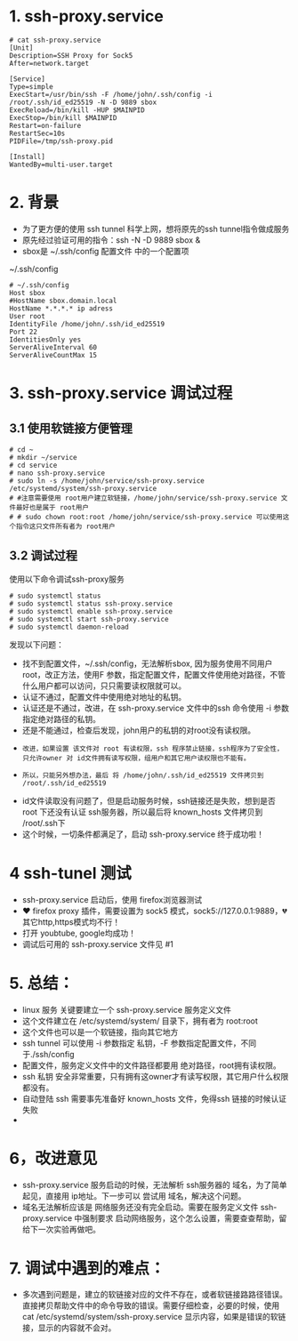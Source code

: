 # 1. ssh-proxy.service
```
# cat ssh-proxy.service 
[Unit]
Description=SSH Proxy for Sock5 
After=network.target

[Service]
Type=simple
ExecStart=/usr/bin/ssh -F /home/john/.ssh/config -i /root/.ssh/id_ed25519 -N -D 9889 sbox
ExecReload=/bin/kill -HUP $MAINPID
ExecStop=/bin/kill $MAINPID
Restart=on-failure
RestartSec=10s
PIDFile=/tmp/ssh-proxy.pid

[Install]
WantedBy=multi-user.target

```

# 2. 背景
- 为了更方便的使用 ssh tunnel 科学上网，想将原先的ssh tunnel指令做成服务  
- 原先经过验证可用的指令：ssh -N -D 9889 sbox &  
- sbox是 ~/.ssh/config 配置文件 中的一个配置项    

~/.ssh/config  
```
# ~/.ssh/config
Host sbox
#HostName sbox.domain.local
HostName *.*.*.* ip adress
User root
IdentityFile /home/john/.ssh/id_ed25519
Port 22
IdentitiesOnly yes
ServerAliveInterval 60
ServerAliveCountMax 15
```

# 3. ssh-proxy.service 调试过程
## 3.1 使用软链接方便管理
```
# cd ~
# mkdir ~/service
# cd service
# nano ssh-proxy.service
# sudo ln -s /home/john/service/ssh-proxy.service /etc/systemd/system/ssh-proxy.service
# #注意需要使用 root用户建立软链接，/home/john/service/ssh-proxy.service 文件最好也是属于 root用户
# # sudo chown root:root /home/john/service/ssh-proxy.service 可以使用这个指令这只文件所有者为 root用户

```

## 3.2 调试过程
使用以下命令调试ssh-proxy服务
```
# sudo systemctl status
# sudo systemctl status ssh-proxy.service
# sudo systemctl enable ssh-proxy.service
# sudo systemctl start ssh-proxy.service
# sudo systemctl daemon-reload

```
发现以下问题：  
- 找不到配置文件，~/.ssh/config，无法解析sbox, 因为服务使用不同用户root，改正方法，使用F 参数，指定配置文件，配置文件使用绝对路径，不管什么用户都可以访问，只只需要读权限就可以。
- 认证不通过，配置文件中使用绝对地址的私钥。
- 认证还是不通过，改进，在 ssh-proxy.service 文件中的ssh 命令使用 -i 参数指定绝对路径的私钥。
- 还是不能通过，检查后发现，john用户的私钥的对root没有读权限。
-     改进，如果设置 该文件对 root 有读权限，ssh 程序禁止链接，ssh程序为了安全性，只允许owner 对 id文件拥有读写权限，组用户和其它用户读权限也不能有。
-     所以，只能另外想办法，最后 将 /home/john/.ssh/id_ed25519 文件拷贝到 /root/.ssh/id_ed25519
- id文件读取没有问题了，但是启动服务时候，ssh链接还是失败，想到是否 root 下还没有认证 ssh服务器，所以最后将 known_hosts 文件拷贝到 /root/.ssh下
- 这个时候，一切条件都满足了，启动 ssh-proxy.service 终于成功啦！

# 4 ssh-tunel 测试
- ssh-proxy.service 启动后，使用 firefox浏览器测试
- ❤️ firefox proxy 插件，需要设置为 sock5 模式，sock5://127.0.0.1:9889，💔其它http,https模式均不行！
- 打开 youbtube, google均成功！
- 调试后可用的 ssh-proxy.service 文件见 #1

# 5. 总结：
- linux 服务 关键要建立一个 ssh-proxy.service 服务定义文件
- 这个文件建立在 /etc/systemd/system/ 目录下，拥有者为 root:root
- 这个文件也可以是一个软链接，指向其它地方
- ssh tunnel 可以使用 -i 参数指定 私钥，-F 参数指定配置文件，不同于./ssh/config
- 配置文件，服务定义文件中的文件路径都要用 绝对路径，root拥有读权限。
- ssh 私钥 安全非常重要，只有拥有这owner才有读写权限，其它用户什么权限都没有。
- 自动登陆 ssh 需要事先准备好 known_hosts 文件，免得ssh 链接的时候认证 失败
- 

# 6，改进意见
- ssh-proxy.service 服务启动的时候，无法解析 ssh服务器的 域名，为了简单起见，直接用 ip地址。下一步可以 尝试用 域名，解决这个问题。
- 域名无法解析应该是 网络服务还没有完全启动。需要在服务定义文件 ssh-proxy.service 中强制要求 启动网络服务，这个怎么设置，需要查查帮助，留给下一次实验再做吧。

# 7. 调试中遇到的难点：
  - 多次遇到问题是，建立的软链接对应的文件不存在，或者软链接路路径错误。直接拷贝帮助文件中的命令导致的错误。需要仔细检查，必要的时候，使用 cat /etc/systemd/system/ssh-proxy.service 显示内容，如果是错误的软链接，显示的内容就不会对。 
